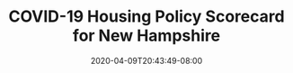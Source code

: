---
title: "COVID-19 Housing Policy Scorecard for New Hampshire"
date: 2020-04-09T20:43:49-08:00
layout: single
type: covid-policy-rankings
state_abbrev: nh # use state abbreviation.
state_title: New Hampshire
photoCredit:
hasSubnav: true
fbImage: /images/assets/el-scorecard-social-000006.png
twImage: /images/assets/el-scorecard-social-000006.png
socialDescription: COVID-19 Housing Policy Scorecard for New Hampshire
description: See how New Hampshire ranks in our nationwide scorecard of housing policies in response to COVID-19.
url: /covid-policy-scorecard/nh
aliases:
    - /covid-policy-scorecard/nh
    - /covid-policy-scorecard/new-hampshire
    - /es/covid-policy-scorecard/nh
    - /es/covid-policy-scorecard/new-hampshire
---